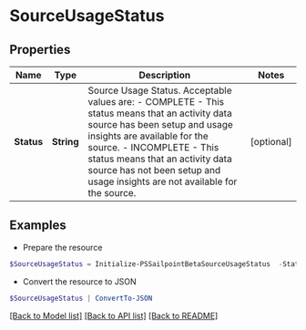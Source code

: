 # SourceUsageStatus
## Properties

Name | Type | Description | Notes
------------ | ------------- | ------------- | -------------
**Status** | **String** | Source Usage Status. Acceptable values are:   - COMPLETE       - This status means that an activity data source has been setup and usage insights are available for the source.   - INCOMPLETE       - This status means that an activity data source has not been setup and usage insights are not available for the source. | [optional] 

## Examples

- Prepare the resource
```powershell
$SourceUsageStatus = Initialize-PSSailpointBetaSourceUsageStatus  -Status COMPLETE
```

- Convert the resource to JSON
```powershell
$SourceUsageStatus | ConvertTo-JSON
```

[[Back to Model list]](../README.md#documentation-for-models) [[Back to API list]](../README.md#documentation-for-api-endpoints) [[Back to README]](../README.md)

